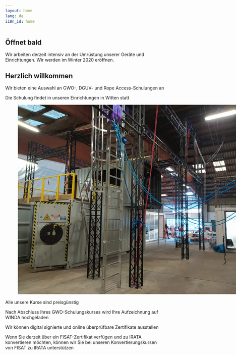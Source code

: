 ```yaml
---
layout: home
lang: de
i18n_id: home
---
```


## Öffnet bald

Wir arbeiten derzeit intensiv an der Umrüstung unserer Geräte und Einrichtungen. Wir werden im Winter 2020 eröffnen.

## Herzlich willkommen

Wir bieten eine Auswahl an GWO-, DGUV- und Rope Access-Schulungen an

Die Schulung findet in unseren Einrichtungen in Witten statt

<figure class="image"><img style="max-width: 800px;" src="/assets/img/photos/tc1.jpg"></figure>

Alle unsere Kurse sind preisgünstig

Nach Abschluss Ihres GWO-Schulungskurses wird Ihre Aufzeichnung auf WINDA hochgeladen

Wir können digital signierte und online überprüfbare Zertifikate ausstellen

Wenn Sie derzeit über ein FISAT-Zertifikat verfügen und zu IRATA konvertieren möchten, können wir Sie bei unseren Konvertierungskursen von FISAT zu IRATA unterstützen